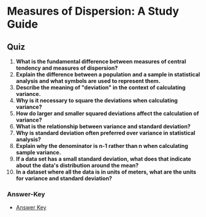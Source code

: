 # Measures of Dispersion: A Study Guide

## Quiz

1. **What is the fundamental difference between measures of central tendency and measures of dispersion?**
2. **Explain the difference between a population and a sample in statistical analysis and what symbols are used to represent them.**
3. **Describe the meaning of "deviation" in the context of calculating variance.**
4. **Why is it necessary to square the deviations when calculating variance?**
5. **How do larger and smaller squared deviations affect the calculation of variance?**
6. **What is the relationship between variance and standard deviation?**
7. **Why is standard deviation often preferred over variance in statistical analysis?**
8. **Explain why the denominator is n-1 rather than n when calculating sample variance.**
9. **If a data set has a small standard deviation, what does that indicate about the data's distribution around the mean?**
10. **In a dataset where all the data is in units of meters, what are the units for variance and standard deviation?**

### Answer-Key
- [Answer Key](answer-key.md)
